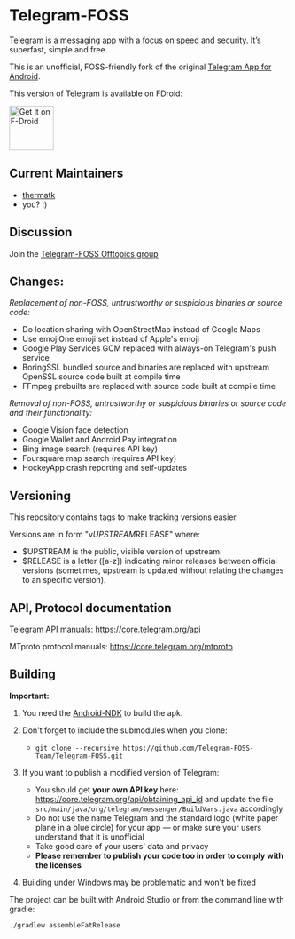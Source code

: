 # Telegram-FOSS

[Telegram](https://telegram.org) is a messaging app with a focus on speed and security. It’s superfast, simple and free.

This is an unofficial, FOSS-friendly fork of the original [Telegram App for Android](https://github.com/DrKLO/Telegram).

This version of Telegram is available on FDroid: 

[<img src="https://f-droid.org/badge/get-it-on.png"
      alt="Get it on F-Droid"
      height="80">](https://f-droid.org/app/org.telegram.messenger)

## Current Maintainers

- [thermatk](https://github.com/thermatk)
- you? :)

## Discussion

Join the [Telegram-FOSS Offtopics group](https://t.me/joinchat/AAAAAEFaw9LIC-VgKVCevg) 

## Changes:

*Replacement of non-FOSS, untrustworthy or suspicious binaries or source code:*
- Do location sharing with OpenStreetMap instead of Google Maps
- Use emojiOne emoji set instead of Apple's emoji
- Google Play Services GCM replaced with always-on Telegram's push service
- BoringSSL bundled source and binaries are replaced with upstream OpenSSL source code built at compile time
- FFmpeg prebuilts are replaced with source code built at compile time

*Removal of non-FOSS, untrustworthy or suspicious binaries or source code and their functionality:*
- Google Vision face detection
- Google Wallet and Android Pay integration
- Bing image search (requires API key)
- Foursquare map search (requires API key)
- HockeyApp crash reporting and self-updates

## Versioning

This repository contains tags to make tracking versions easier.

Versions are in form "v$UPSTREAM$RELEASE" where:

* $UPSTREAM is the public, visible version of upstream.
* $RELEASE is a letter ([a-z]) indicating minor releases between official versions (sometimes, upstream is updated without relating the changes to an specific version).

## API, Protocol documentation

Telegram API manuals: https://core.telegram.org/api

MTproto protocol manuals: https://core.telegram.org/mtproto

## Building

**Important:**
1. You need the [Android-NDK](https://developer.android.com/ndk/downloads/index.html) to build the apk.

2. Don't forget to include the submodules when you clone: 
      - `git clone --recursive https://github.com/Telegram-FOSS-Team/Telegram-FOSS.git`

3. If you want to publish a modified version of Telegram:
      - You should get **your own API key** here: https://core.telegram.org/api/obtaining_api_id and update the file `src/main/java/org/telegram/messenger/BuildVars.java` accordingly
      - Do not use the name Telegram and the standard logo (white paper plane in a blue circle) for your app — or make sure your users understand that it is unofficial
      - Take good care of your users' data and privacy
      - **Please remember to publish your code too in order to comply with the licenses**

4. Building under Windows may be problematic and won't be fixed

The project can be built with Android Studio or from the command line with gradle:

`./gradlew assembleFatRelease`
